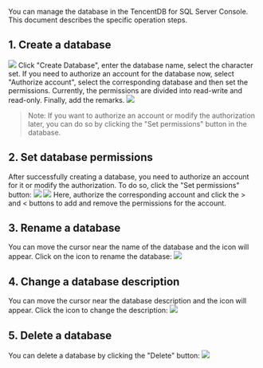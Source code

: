 ﻿You can manage the database in the TencentDB for SQL Server Console. This document describes the specific operation steps.

## 1. Create a database
![](//mccdn.qcloud.com/static/img/1b9bf222fa2eabb32746cc857a6ea2e1/image.png)
Click "Create Database", enter the database name, select the character set. If you need to authorize an account for the database now, select "Authorize account", select the corresponding database and then set the permissions. Currently, the permissions are divided into read-write and read-only. Finally, add the remarks.
![](//mccdn.qcloud.com/static/img/fd665c4b0b528776644b9198f6bce0b7/image.png)
  >Note: If you want to authorize an account or modify the authorization later, you can do so by clicking the "Set permissions" button in the database.

## 2. Set database permissions
After successfully creating a database, you need to authorize an account for it or modify the authorization. To do so, click the "Set permissions" button:
![](//mccdn.qcloud.com/static/img/c7000bb4426767327049ead56e572e75/image.png)
![](//mccdn.qcloud.com/static/img/68b1eee313ce5281eafce1c194225804/image.png)
Here, authorize the corresponding account and click the > and < buttons to add and remove the permissions for the account.
## 3. Rename a database
You can move the cursor near the name of the database and the [](//mccdn.qcloud.com/static/img/cb9b93c02de85f2fa4724fe0b31bb67d/image.png) icon will appear. Click on the icon to rename the database:
![](//mccdn.qcloud.com/static/img/aeaf29a88d2586596795d8086d605061/image.png)
## 4. Change a database description
You can move the cursor near the database description and the [](//mccdn.qcloud.com/static/img/cb9b93c02de85f2fa4724fe0b31bb67d/image.png) icon will appear. Click the icon to change the description:
![](//mccdn.qcloud.com/static/img/8be363dcbfcdc65da91cc41788d4781f/image.png)
## 5. Delete a database
You can delete a database by clicking the "Delete" button:
![](//mccdn.qcloud.com/static/img/bed7223847c71b72ef48a639cb187b35/image.png)
